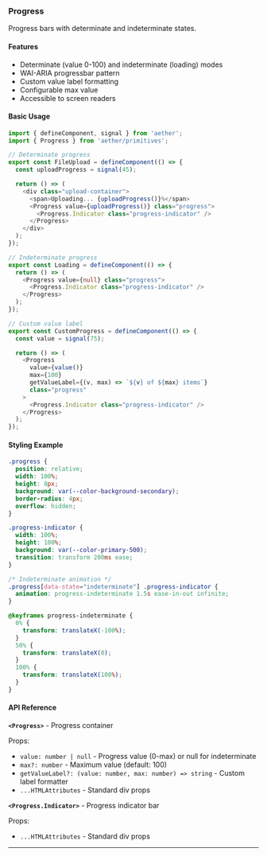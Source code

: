 ### Progress

Progress bars with determinate and indeterminate states.

#### Features

- Determinate (value 0-100) and indeterminate (loading) modes
- WAI-ARIA progressbar pattern
- Custom value label formatting
- Configurable max value
- Accessible to screen readers

#### Basic Usage

```typescript
import { defineComponent, signal } from 'aether';
import { Progress } from 'aether/primitives';

// Determinate progress
export const FileUpload = defineComponent(() => {
  const uploadProgress = signal(45);

  return () => (
    <div class="upload-container">
      <span>Uploading... {uploadProgress()}%</span>
      <Progress value={uploadProgress()} class="progress">
        <Progress.Indicator class="progress-indicator" />
      </Progress>
    </div>
  );
});

// Indeterminate progress
export const Loading = defineComponent(() => {
  return () => (
    <Progress value={null} class="progress">
      <Progress.Indicator class="progress-indicator" />
    </Progress>
  );
});

// Custom value label
export const CustomProgress = defineComponent(() => {
  const value = signal(75);

  return () => (
    <Progress
      value={value()}
      max={100}
      getValueLabel={(v, max) => `${v} of ${max} items`}
      class="progress"
    >
      <Progress.Indicator class="progress-indicator" />
    </Progress>
  );
});
```

#### Styling Example

```css
.progress {
  position: relative;
  width: 100%;
  height: 8px;
  background: var(--color-background-secondary);
  border-radius: 4px;
  overflow: hidden;
}

.progress-indicator {
  width: 100%;
  height: 100%;
  background: var(--color-primary-500);
  transition: transform 200ms ease;
}

/* Indeterminate animation */
.progress[data-state="indeterminate"] .progress-indicator {
  animation: progress-indeterminate 1.5s ease-in-out infinite;
}

@keyframes progress-indeterminate {
  0% {
    transform: translateX(-100%);
  }
  50% {
    transform: translateX(0);
  }
  100% {
    transform: translateX(100%);
  }
}
```

#### API Reference

**`<Progress>`** - Progress container

Props:
- `value: number | null` - Progress value (0-max) or null for indeterminate
- `max?: number` - Maximum value (default: 100)
- `getValueLabel?: (value: number, max: number) => string` - Custom label formatter
- `...HTMLAttributes` - Standard div props

**`<Progress.Indicator>`** - Progress indicator bar

Props:
- `...HTMLAttributes` - Standard div props

---

